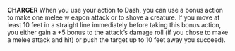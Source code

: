 __**CHARGER**__
When you use your action to Dash, you can use a bonus action to make one melee w eapon attack or to shove a creature. If you move at least 10 feet in a straight line immediately before taking this bonus action, you either gain a +5 bonus to the attack’s damage roll (if you chose to make a melee attack and hit) or push the target up to 10 feet away you succeed).